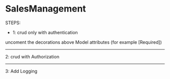 # SalesManagement

STEPS:

- 1: crud only with authentication

uncoment the decorations above Model attributes (for example [Required])

---

2:
crud with Authorization

---

3: Add Logging
